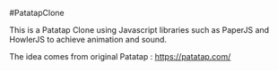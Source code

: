 #PatatapClone

This is a Patatap Clone using Javascript libraries such as PaperJS and HowlerJS to achieve animation and sound. 

The idea comes from original Patatap : https://patatap.com/
